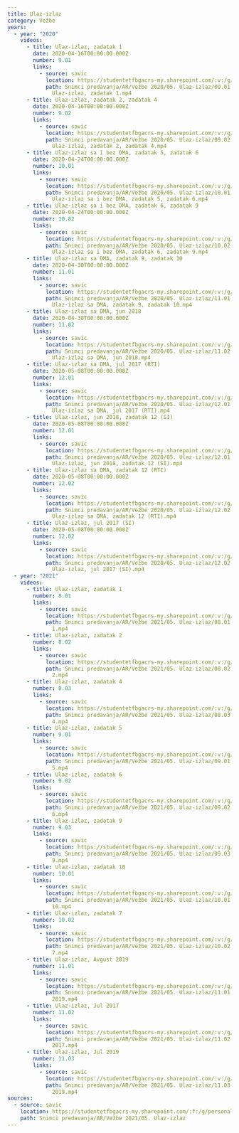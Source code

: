 ```yaml
---
title: Ulaz-izlaz
category: Vežbe
years:
  - year: "2020"
    videos:
      - title: Ulaz-izlaz, zadatak 1
        date: 2020-04-16T00:00:00.000Z
        number: 9.01
        links:
          - source: savic
            location: https://studentetfbgacrs-my.sharepoint.com/:v:/g/personal/sa190595d_student_etf_bg_ac_rs/EcQEEjyNthdCm9h_ZX4erSsBuBILiACwpmzqS5CKQfG5mQ
            path: Snimci predavanja/AR/Vežbe 2020/05. Ulaz-izlaz/09.01 - 2020-04-16 -
              Ulaz-izlaz, zadatak 1.mp4
      - title: Ulaz-izlaz, zadatak 2, zadatak 4
        date: 2020-04-16T00:00:00.000Z
        number: 9.02
        links:
          - source: savic
            location: https://studentetfbgacrs-my.sharepoint.com/:v:/g/personal/sa190595d_student_etf_bg_ac_rs/EXZsCv2M6ytEs6w_D_ggRz4Bl7d4zUs45cUAjcBM9t_sAg
            path: Snimci predavanja/AR/Vežbe 2020/05. Ulaz-izlaz/09.02 - 2020-04-16 -
              Ulaz-izlaz, zadatak 2, zadatak 4.mp4
      - title: Ulaz-izlaz sa i bez DMA, zadatak 5, zadatak 6
        date: 2020-04-24T00:00:00.000Z
        number: 10.01
        links:
          - source: savic
            location: https://studentetfbgacrs-my.sharepoint.com/:v:/g/personal/sa190595d_student_etf_bg_ac_rs/ERZPYXT0c5tPo0Ev86KOCM8B_HcUzzdCwEre7gJSLNLRVQ
            path: Snimci predavanja/AR/Vežbe 2020/05. Ulaz-izlaz/10.01 - 2020-04-24 -
              Ulaz-izlaz sa i bez DMA, zadatak 5, zadatak 6.mp4
      - title: Ulaz-izlaz sa i bez DMA, zadatak 6, zadatak 9
        date: 2020-04-24T00:00:00.000Z
        number: 10.02
        links:
          - source: savic
            location: https://studentetfbgacrs-my.sharepoint.com/:v:/g/personal/sa190595d_student_etf_bg_ac_rs/Ebk7axuYOvlEqdrpEvC_ogUBWVPQAD1MVv6F4WmdVd11CQ
            path: Snimci predavanja/AR/Vežbe 2020/05. Ulaz-izlaz/10.02 - 2020-04-24 -
              Ulaz-izlaz sa i bez DMA, zadatak 6, zadatak 9.mp4
      - title: Ulaz-izlaz sa DMA, zadatak 9, zadatak 10
        date: 2020-04-30T00:00:00.000Z
        number: 11.01
        links:
          - source: savic
            location: https://studentetfbgacrs-my.sharepoint.com/:v:/g/personal/sa190595d_student_etf_bg_ac_rs/EWNwyrvaJQNCjbRbuPmCltUBqhLhmBZMHMNVDlMNFODcVQ
            path: Snimci predavanja/AR/Vežbe 2020/05. Ulaz-izlaz/11.01 - 2020-04-30 -
              Ulaz-izlaz sa DMA, zadatak 9, zadatak 10.mp4
      - title: Ulaz-izlaz sa DMA, jun 2018
        date: 2020-04-30T00:00:00.000Z
        number: 11.02
        links:
          - source: savic
            location: https://studentetfbgacrs-my.sharepoint.com/:v:/g/personal/sa190595d_student_etf_bg_ac_rs/Ee4VqAz87gZEp41TvyemGtcBcI3f92atRsPMsec3FrZgiA
            path: Snimci predavanja/AR/Vežbe 2020/05. Ulaz-izlaz/11.02 - 2020-04-30 -
              Ulaz-izlaz sa DMA, jun 2018.mp4
      - title: Ulaz-izlaz sa DMA, jul 2017 (RTI)
        date: 2020-05-08T00:00:00.000Z
        number: 12.01
        links:
          - source: savic
            location: https://studentetfbgacrs-my.sharepoint.com/:v:/g/personal/sa190595d_student_etf_bg_ac_rs/EQQGhwSboQdOsCFLYLMSE6sBAdcBWNYyOEnGmO4mCnsc7A
            path: Snimci predavanja/AR/Vežbe 2020/05. Ulaz-izlaz/12.01 - 2020-05-08 -
              Ulaz-izlaz sa DMA, jul 2017 (RTI).mp4
      - title: Ulaz-izlaz, jun 2018, zadatak 12 (SI)
        date: 2020-05-08T00:00:00.000Z
        number: 12.01
        links:
          - source: savic
            location: https://studentetfbgacrs-my.sharepoint.com/:v:/g/personal/sa190595d_student_etf_bg_ac_rs/Ecjq_kVvYQtJu6UuBoQs5LkBDHxM3oSQlITpT2IhUWUIaw
            path: Snimci predavanja/AR/Vežbe 2020/05. Ulaz-izlaz/12.01 - 2020-05-08 -
              Ulaz-izlaz, jun 2018, zadatak 12 (SI).mp4
      - title: Ulaz-izlaz sa DMA, zadatak 12 (RTI)
        date: 2020-05-08T00:00:00.000Z
        number: 12.02
        links:
          - source: savic
            location: https://studentetfbgacrs-my.sharepoint.com/:v:/g/personal/sa190595d_student_etf_bg_ac_rs/Ea1Ysav9WEVOr1Pl-WdA0cMBRdnK45Euhm4eVhZM_Y8ZVA
            path: Snimci predavanja/AR/Vežbe 2020/05. Ulaz-izlaz/12.02 - 2020-05-08 -
              Ulaz-izlaz sa DMA, zadatak 12 (RTI).mp4
      - title: Ulaz-izlaz, jul 2017 (SI)
        date: 2020-05-08T00:00:00.000Z
        number: 12.02
        links:
          - source: savic
            location: https://studentetfbgacrs-my.sharepoint.com/:v:/g/personal/sa190595d_student_etf_bg_ac_rs/EX4mTAueZGdKmw1-17VnDYgBDlpoYJ-K2IKavTW0NR6UYg
            path: Snimci predavanja/AR/Vežbe 2020/05. Ulaz-izlaz/12.02 - 2020-05-08 -
              Ulaz-izlaz, jul 2017 (SI).mp4
  - year: "2021"
    videos:
      - title: Ulaz-izlaz, zadatak 1
        number: 8.01
        links:
          - source: savic
            location: https://studentetfbgacrs-my.sharepoint.com/:v:/g/personal/sa190595d_student_etf_bg_ac_rs/EdllM5WZHsVGvvR3ZDNuIQ4BPxa-Dkq48DGBcGnmO-v_zw
            path: Snimci predavanja/AR/Vežbe 2021/05. Ulaz-izlaz/08.01 - Ulaz-izlaz, zadatak
              1.mp4
      - title: Ulaz-izlaz, zadatak 2
        number: 8.02
        links:
          - source: savic
            location: https://studentetfbgacrs-my.sharepoint.com/:v:/g/personal/sa190595d_student_etf_bg_ac_rs/EaU781JU2SdEg8_HvMWXOEIBf5GK0TVv3s-dpPOZ9XNTlg
            path: Snimci predavanja/AR/Vežbe 2021/05. Ulaz-izlaz/08.02 - Ulaz-izlaz, zadatak
              2.mp4
      - title: Ulaz-izlaz, zadatak 4
        number: 8.03
        links:
          - source: savic
            location: https://studentetfbgacrs-my.sharepoint.com/:v:/g/personal/sa190595d_student_etf_bg_ac_rs/EUJVAMiyNgdPqZzYUyd2_FwBjZlhmCJdVu_ynS2nnMiPIw
            path: Snimci predavanja/AR/Vežbe 2021/05. Ulaz-izlaz/08.03 - Ulaz-izlaz, zadatak
              4.mp4
      - title: Ulaz-izlaz, zadatak 5
        number: 9.01
        links:
          - source: savic
            location: https://studentetfbgacrs-my.sharepoint.com/:v:/g/personal/sa190595d_student_etf_bg_ac_rs/ERtVDx0d_p9Eh0Vinmp_suAB_QBQcLVRWOV4Of821EeFGA
            path: Snimci predavanja/AR/Vežbe 2021/05. Ulaz-izlaz/09.01 - Ulaz-izlaz, zadatak
              5.mp4
      - title: Ulaz-izlaz, zadatak 6
        number: 9.02
        links:
          - source: savic
            location: https://studentetfbgacrs-my.sharepoint.com/:v:/g/personal/sa190595d_student_etf_bg_ac_rs/EWvzjWPAB5VNj_2DM5sT2XkBWMTWr9N67tjztrRjtd71eg
            path: Snimci predavanja/AR/Vežbe 2021/05. Ulaz-izlaz/09.02 - Ulaz-izlaz, zadatak
              6.mp4
      - title: Ulaz-izlaz, zadatak 9
        number: 9.03
        links:
          - source: savic
            location: https://studentetfbgacrs-my.sharepoint.com/:v:/g/personal/sa190595d_student_etf_bg_ac_rs/EVpD7bRSDEVEiCu8P3KIkcgB3YWeZ-PBE31Lp2Y2t5ggSA
            path: Snimci predavanja/AR/Vežbe 2021/05. Ulaz-izlaz/09.03 - Ulaz-izlaz, zadatak
              9.mp4
      - title: Ulaz-izlaz, zadatak 10
        number: 10.01
        links:
          - source: savic
            location: https://studentetfbgacrs-my.sharepoint.com/:v:/g/personal/sa190595d_student_etf_bg_ac_rs/Ed9IwaaSNIhNtgcAleVPPR8Bzlu--LL-eKnx3muJ2dmMmQ
            path: Snimci predavanja/AR/Vežbe 2021/05. Ulaz-izlaz/10.01 - Ulaz-izlaz, zadatak
              10.mp4
      - title: Ulaz-izlaz, zadatak 7
        number: 10.02
        links:
          - source: savic
            location: https://studentetfbgacrs-my.sharepoint.com/:v:/g/personal/sa190595d_student_etf_bg_ac_rs/EVQot6C6xPBMmWDDYTbNS68BJTmEJsPdMfassHjHmBBokw
            path: Snimci predavanja/AR/Vežbe 2021/05. Ulaz-izlaz/10.02 - Ulaz-izlaz, zadatak
              7.mp4
      - title: Ulaz-izlaz, Avgust 2019
        number: 11.01
        links:
          - source: savic
            location: https://studentetfbgacrs-my.sharepoint.com/:v:/g/personal/sa190595d_student_etf_bg_ac_rs/ER67rwfJEl9Ln05NJlU0svoBwaefYHGH1QHehQFU-mUs3A
            path: Snimci predavanja/AR/Vežbe 2021/05. Ulaz-izlaz/11.01 - Ulaz-izlaz, Avgust
              2019.mp4
      - title: Ulaz-izlaz, Jul 2017
        number: 11.02
        links:
          - source: savic
            location: https://studentetfbgacrs-my.sharepoint.com/:v:/g/personal/sa190595d_student_etf_bg_ac_rs/EXFIsZqe-c9HhWT_82ixcsUBodjOuf3qkwXFyNv_SgPWZw
            path: Snimci predavanja/AR/Vežbe 2021/05. Ulaz-izlaz/11.02 - Ulaz-izlaz, Jul
              2017.mp4
      - title: Ulaz-izlaz, Jul 2019
        number: 11.03
        links:
          - source: savic
            location: https://studentetfbgacrs-my.sharepoint.com/:v:/g/personal/sa190595d_student_etf_bg_ac_rs/EcOrvOoaBGlLovx_4bHkROUBsTLedQqG6BUnkmUh5mCQ3Q
            path: Snimci predavanja/AR/Vežbe 2021/05. Ulaz-izlaz/11.03 - Ulaz-izlaz, Jul
              2019.mp4
sources:
  - source: savic
    location: https://studentetfbgacrs-my.sharepoint.com/:f:/g/personal/sa190595d_student_etf_bg_ac_rs/EuHuVSsp1nRMlMLo47wf1rkBWRoIzouKL442GgLLFn0MJQ
    path: Snimci predavanja/AR/Vežbe 2021/05. Ulaz-izlaz
---
```



